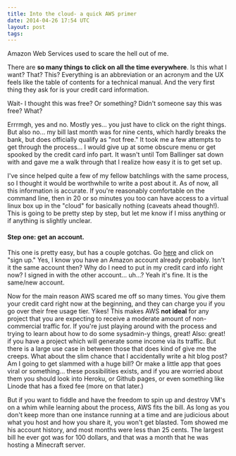 ```yaml
---
title: Into the cloud- a quick AWS primer
date: 2014-04-26 17:54 UTC
layout: post
tags:
---
```


Amazon Web Services used to scare the hell out of me.

There are **so many things to click on all the time everywhere**. Is this what I want? That? This? Everything is an abbreviation or an acronym and the UX feels like the table of contents for a technical manual. And the very first thing they ask for is your credit card information.

Wait- I thought this was free? Or something? Didn't someone say this was free? What?

Errrmgh, yes and no. Mostly yes... you just have to click on the right things. But also no... my bill last month was for nine cents, which hardly breaks the bank, but does officially qualify as "not free." It took me a few attempts to get through the process... I would give up at some obscure menu or get spooked by the credit card info part. It wasn't until Tom Ballinger sat down with and gave me a walk through that I realize how easy it is to get set up.

I've since helped quite a few of my fellow batchlings with the same process, so I thought it would be worthwhile to write a post about it. As of now, all this information is accurate. If you're reasonably comfortable on the command line, then in 20 or so minutes you too can have access to a virtual linux box up in the "cloud" for basically nothing (caveats ahead though!). This is going to be pretty step by step, but let me know if I miss anything or if anything is slightly unclear.

<h4>Step one: get an account.</h4>

This one is pretty easy, but has a couple gotchas. Go [here](http://aws.amazon.com/) and click on "sign up." Yes, I know you have an Amazon account already probably. Isn't it the same account then? Why do I need to put in my credit card info right now? I signed in with the other account... uh...? Yeah it's fine. It is the same/new account.

Now for the main reason AWS scared me off so many times. You give them your credit card right now at the beginning, and they can charge you if you go over their free usage tier. Yikes! This makes AWS **not ideal** for any project that you are expecting to receive a moderate amount of non-commercial traffic for. If you're just playing around with the process and trying to learn about how to do some sysadmin-y things, great! Also: great! if you have a project which will generate some income via its traffic. But there is a large use case in between those that does kind of give me the creeps. What about the slim chance that I accidentally write a hit blog post? Am I going to get slammed with a huge bill? Or make a little app that goes viral or something... these possibilities exists, and if you  are worried about them you should look into Heroku, or Github pages, or even something like Linode that has a fixed fee (more on that later.)

But if you want to fiddle and have the freedom to spin up and destroy VM's on a whim while learning about the process, AWS fits the bill. As long as you don't keep more than one instance running at a time and are judicious about what you host and how you share it, you won't get blasted. Tom showed me his account history, and most months were less than 25 cents. The largest bill he ever got was for 100 dollars, and that was a month that he was hosting a Minecraft server.


